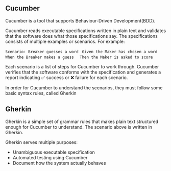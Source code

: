 ## Cucumber
Cucumber is a tool that supports Behaviour-Driven Development(BDD).

Cucumber reads executable specifications written in plain text and validates that the software does what those specifications say. The specifications consists of multiple examples or scenarios. For example:

`Scenario: Breaker guesses a word`
` Given the Maker has chosen a word`
`  When the Breaker makes a guess`
`  Then the Maker is asked to score`

Each scenario is a list of steps for Cucumber to work through. Cucumber verifies that the software conforms with the specification and generates a report indicating ✅ success or ❌ failure for each scenario.

In order for Cucumber to understand the scenarios, they must follow some basic syntax rules, called Gherkin

## Gherkin
Gherkin is a simple set of grammar rules that makes plain text structured enough for Cucumber to understand. The scenario above is written in Gherkin.

Gherkin serves multiple purposes:

* Unambiguous executable specification
* Automated testing using Cucumber
* Document how the system actually behaves

